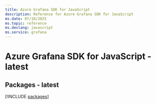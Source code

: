 ```yaml
---
title: Azure Grafana SDK for JavaScript
description: Reference for Azure Grafana SDK for JavaScript
ms.date: 07/10/2025
ms.topic: reference
ms.devlang: javascript
ms.service: grafana
---
```

# Azure Grafana SDK for JavaScript - latest
## Packages - latest
[!INCLUDE [packages](grafana-index.md)]